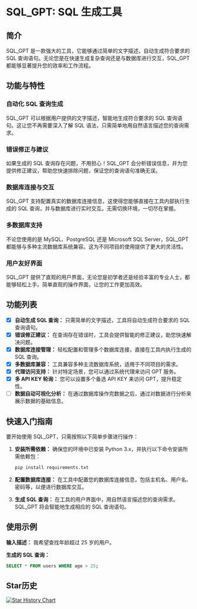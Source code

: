 
# SQL_GPT: SQL 生成工具

## 简介

SQL_GPT 是一款强大的工具，它能够通过简单的文字描述，自动生成符合要求的 SQL 查询语句。无论您是在快速生成复杂查询还是与数据库进行交互，SQL_GPT 都能够显著提升您的效率和工作流程。

## 功能与特性

### 自动化 SQL 查询生成

SQL_GPT 可以根据用户提供的文字描述，智能地生成符合要求的 SQL 查询语句。这让您不再需要深入了解 SQL 语法，只需简单地用自然语言描述您的查询需求。

### 错误修正与建议

如果生成的 SQL 查询存在问题，不用担心！SQL_GPT 会分析错误信息，并为您提供修正建议，帮助您快速排除问题，保证您的查询语句准确无误。

### 数据库连接与交互

SQL_GPT 支持配置真实的数据库连接信息，这使得您能够直接在工具内部执行生成的 SQL 查询，并与数据库进行实时交互。无需切换环境，一切尽在掌握。

### 多数据库支持

不论您使用的是 MySQL、PostgreSQL 还是 Microsoft SQL Server，SQL_GPT 都能够与多种主流数据库系统兼容。这为不同项目的使用提供了更大的灵活性。

### 用户友好界面

SQL_GPT 提供了直观的用户界面，无论您是初学者还是经验丰富的专业人士，都能够轻松上手。简单直观的操作界面，让您的工作更加高效。

## 功能列表

- [x] **自动生成 SQL 查询：** 只需简单的文字描述，工具将自动生成符合要求的 SQL 查询语句。
- [x] **错误修正建议：** 在查询存在错误时，工具会提供智能的修正建议，助您快速解决问题。
- [x] **数据库连接管理：** 轻松配置和管理多个数据库连接，直接在工具内执行生成的 SQL 查询。
- [x] **多数据库兼容：** 工具兼容多种主流数据库系统，适用于不同项目的需求。
- [x] **代理访问支持：** 针对特定场景，您可以通过系统代理来访问 GPT 服务。
- [x] **多 API KEY 轮询：** 您可以设置多个备选 API KEY 来访问 GPT，提升稳定性。
- [ ] **数据自动可视化分析：** 在通过数据库操作完数据之后，通过对数据进行分析来展示数据的基础信息。

## 快速入门指南

要开始使用 SQL_GPT，只需按照以下简单步骤进行操作：

1. **安装所需依赖：** 确保您的环境中已安装 Python 3.x，并执行以下命令安装所需依赖包：

    ```bash
    pip install requirements.txt
    ```

2. **配置数据库连接：** 在工具中配置您的数据库连接信息，包括主机名、用户名、密码等，以便进行数据库交互。

3. **生成 SQL 查询：** 在工具的用户界面中，用自然语言描述您的查询需求。SQL_GPT 将会智能地生成相应的 SQL 查询语句。

## 使用示例

**输入描述：** 我希望查找年龄超过 25 岁的用户。

**生成的 SQL 查询：**
```sql
SELECT * FROM users WHERE age > 25;
```

## Star历史

[![Star History Chart](https://api.star-history.com/svg?repos=CL-lau/SQL-GPT&type=Date)](https://star-history.com/#CL-lau/SQL-GPT&Date)